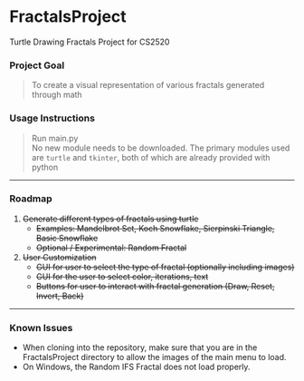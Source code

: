 # FractalsProject
Turtle Drawing Fractals Project for CS2520

### Project Goal
> To create a visual representation of various fractals generated through math

### Usage Instructions
> Run main.py  
> No new module needs to be downloaded. The primary modules used are `turtle` and `tkinter`, both of which are already provided with python

***
### Roadmap
1. ~~Generate different types of fractals using turtle~~
    - ~~Examples: Mandelbrot Set, Koch Snowflake, Sierpinski Triangle, Basic Snowflake~~
    - ~~Optional / Experimental: Random Fractal~~
2. ~~User Customization~~
    - ~~GUI for user to select the type of fractal (optionally including images)~~
    - ~~GUI for the user to select color, iterations, text~~
    - ~~Buttons for user to interact with fractal generation (Draw, Reset, Invert, Back)~~
***
### Known Issues
- When cloning into the repository, make sure that you are in the FractalsProject directory to allow the images of the main menu to load.
- On Windows, the Random IFS Fractal does not load properly.
